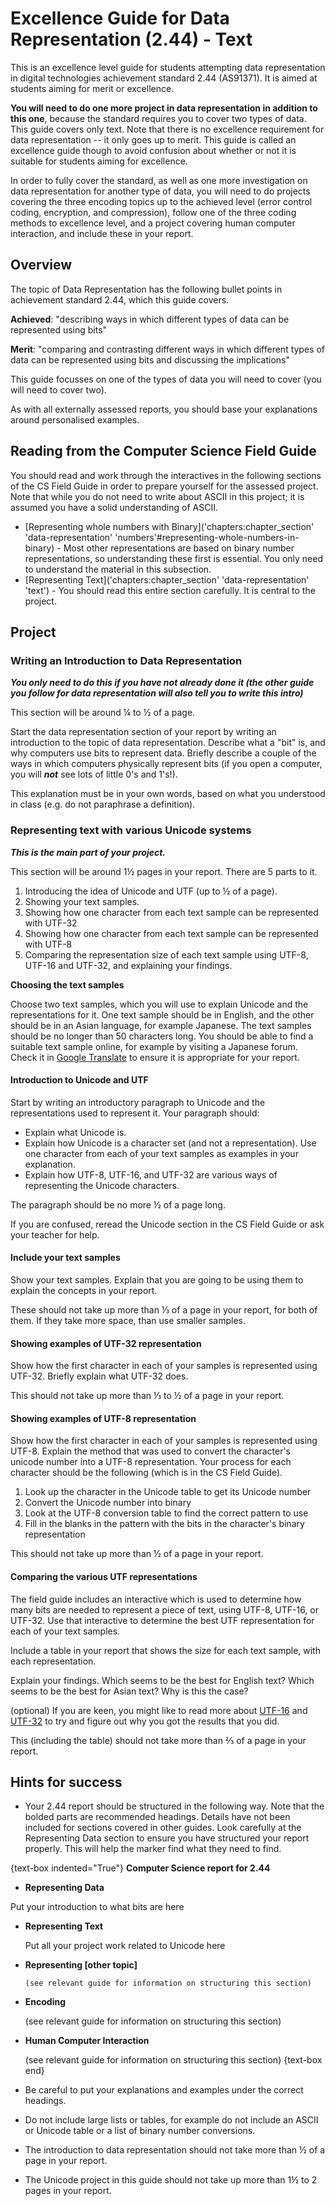 # Excellence Guide for Data Representation (2.44) - Text

This is an excellence level guide for students attempting data representation in digital technologies achievement standard 2.44 (AS91371).
It is aimed at students aiming for merit or excellence.

**You will need to do one more project in data representation in addition to this one**, because the standard requires you to cover two types of data.
This guide covers only text.
Note that there is no excellence requirement for data representation -- it only goes up to merit.
This guide is called an excellence guide though to avoid confusion about whether or not it is suitable for students aiming for excellence.

In order to fully cover the standard, as well as one more investigation on data representation for another type of data, you will need to do projects covering the three encoding topics up to the achieved level (error control coding, encryption, and compression), follow one of the three coding methods to excellence level, and a project covering human computer interaction, and include these in your report.

## Overview

The topic of Data Representation has the following bullet points in achievement standard 2.44, which this guide covers.

**Achieved**: "describing ways in which different types of data can be represented using bits"

**Merit**: "comparing and contrasting different ways in which different types of data can be
represented using bits and discussing the implications"

This guide focusses on one of the types of data you will need to cover (you will need to cover two).

As with all externally assessed reports, you should base your explanations around personalised examples.

## Reading from the Computer Science Field Guide

You should read and work through the interactives in the following sections of the CS Field Guide in order to prepare yourself for the assessed project. Note that while you do not need to write about ASCII in this project; it is assumed you have a solid understanding of ASCII.

- [Representing whole numbers with Binary]('chapters:chapter_section' 'data-representation' 'numbers'#representing-whole-numbers-in-binary) - Most other representations are based on binary number representations, so understanding these first is essential. You only need to understand the material in this subsection.
- [Representing Text]('chapters:chapter_section' 'data-representation' 'text') - You should read this entire section carefully. It is central to the project.

## Project

### Writing an Introduction to Data Representation

***You only need to do this if you have not already done it (the other guide you follow for data representation will also tell you to write this intro)***

This section will be around ¼ to ½ of a page.

Start the data representation section of your report by writing an introduction to the topic of data representation.
Describe what a "bit" is, and why computers use bits to represent data.
Briefly describe a couple of the ways in which computers physically represent bits (if you open a computer, you will ***not*** see lots of little 0's and 1's!).

This explanation must be in your own words, based on what you understood in class (e.g. do not paraphrase a definition).

### Representing text with various Unicode systems

***This is the main part of your project.***

This section will be around 1½ pages in your report. There are 5 parts to it.

1. Introducing the idea of Unicode and UTF (up to ½ of a page).
2. Showing your text samples.
3. Showing how one character from each text sample can be represented with UTF-32
4. Showing how one character from each text sample can be represented with UTF-8
5. Comparing the representation size of each text sample using UTF-8, UTF-16 and UTF-32, and explaining your findings.

**Choosing the text samples**

Choose two text samples, which you will use to explain Unicode and the representations for it.
One text sample should be in English, and the other should be in an Asian language, for example Japanese.
The text samples should be no longer than 50 characters long.
You should be able to find a suitable text sample online, for example by visiting a Japanese forum.
Check it in [Google Translate](https://translate.google.co.nz/) to ensure it is appropriate for your report.

#### Introduction to Unicode and UTF

Start by writing an introductory paragraph to Unicode and the representations used to represent it. Your paragraph should:

- Explain what Unicode is.
- Explain how Unicode is a character set (and not a representation).
Use one character from each of your text samples as examples in your explanation.
- Explain how UTF-8, UTF-16, and UTF-32 are various ways of representing the Unicode characters.

The paragraph should be no more ½ of a page long.

If you are confused, reread the Unicode section in the CS Field Guide or ask your teacher for help.

#### Include your text samples

Show your text samples.
Explain that you are going to be using them to explain the concepts in your report.

These should not take up more than ⅓ of a page in your report, for both of them.
If they take more space, than use smaller samples.

#### Showing examples of UTF-32 representation

Show how the first character in each of your samples is represented using UTF-32.
Briefly explain what UTF-32 does.

This should not take up more than ⅓ to ½ of a page in your report.

#### Showing examples of UTF-8 representation

Show how the first character in each of your samples is represented using UTF-8.
Explain the method that was used to convert the character's unicode number into a UTF-8 representation.
Your process for each character should be the following (which is in the CS Field Guide).

1. Look up the character in the Unicode table to get its Unicode number
2. Convert the Unicode number into binary
3. Look at the UTF-8 conversion table to find the correct pattern to use
4. Fill in the blanks in the pattern with the bits in the character's binary representation

This should not take up more than ½ of a page in your report.

#### Comparing the various UTF representations

The field guide includes an interactive which is used to determine how many bits are needed to represent a piece of text, using UTF-8, UTF-16, or UTF-32.
Use that interactive to determine the best UTF representation for each of your text samples.

Include a table in your report that shows the size for each text sample, with each representation.

Explain your findings.
Which seems to be the best for English text?
Which seems to be the best for Asian text? Why is this the case?

(optional) If you are keen, you might like to read more about [UTF-16](https://en.wikipedia.org/wiki/UTF-16) and [UTF-32](https://en.wikipedia.org/wiki/UTF-32) to try and figure out why you got the results that you did.

This (including the table) should not take more than ⅔ of a page in your report.

## Hints for success

- Your 2.44 report should be structured in the following way.
Note that the bolded parts are recommended headings.
Details have not been included for sections covered in other guides.
Look carefully at the Representing Data section to ensure you have structured your report properly.
This will help the marker find what they need to find.

{text-box indented="True"}
**Computer Science report for 2.44**

-  **Representing Data**

  Put your introduction to what bits are here

  - **Representing Text**

       Put all your project work related to Unicode here

 - **Representing [other topic]**

       (see relevant guide for information on structuring this section)

- **Encoding**

  (see relevant guide for information on structuring this section)

- **Human Computer Interaction**

  (see relevant guide for information on structuring this section)
{text-box end}

- Be careful to put your explanations and examples under the correct headings.
- Do not include large lists or tables, for example do not include an ASCII or Unicode table or a list of binary number conversions.
- The introduction to data representation should not take more than ½ of a page in your report.
- The  Unicode project in this guide should not take up more than 1½ to 2 pages in your report.
